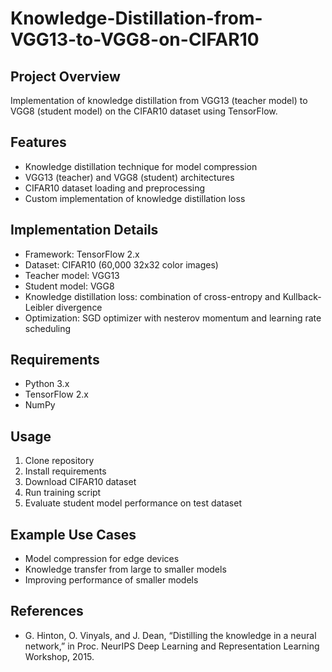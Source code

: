 # Knowledge-Distillation-from-VGG13-to-VGG8-on-CIFAR10

## Project Overview

Implementation of knowledge distillation from VGG13 (teacher model) to VGG8 (student model) on the CIFAR10 dataset using TensorFlow.

## Features

- Knowledge distillation technique for model compression
- VGG13 (teacher) and VGG8 (student) architectures
- CIFAR10 dataset loading and preprocessing
- Custom implementation of knowledge distillation loss

## Implementation Details

- Framework: TensorFlow 2.x
- Dataset: CIFAR10 (60,000 32x32 color images)
- Teacher model: VGG13
- Student model: VGG8
- Knowledge distillation loss: combination of cross-entropy and Kullback-Leibler divergence
- Optimization: SGD optimizer with nesterov momentum and learning rate scheduling

## Requirements

- Python 3.x
- TensorFlow 2.x
- NumPy

## Usage

1. Clone repository
2. Install requirements
3. Download CIFAR10 dataset
4. Run training script
5. Evaluate student model performance on test dataset

## Example Use Cases

- Model compression for edge devices
- Knowledge transfer from large to smaller models
- Improving performance of smaller models

## References

- G. Hinton, O. Vinyals, and J. Dean, “Distilling the knowledge in a neural network,” in Proc.
NeurIPS Deep Learning and Representation Learning Workshop, 2015.
